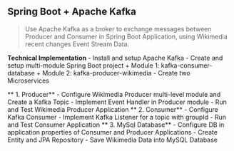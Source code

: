 ## **Spring Boot + Apache Kafka** ## 
  >Use Apache Kafka as a broker to exchange messages between Producer and Consumer in Spring Boot Application, using Wikimedia recent changes Event Stream Data.

  **Technical Implementation**
    - Install and setup Apache Kafka
    - Create and setup multi-module Spring Boot project
      + Module 1: kafka-consumer-database
      + Module 2: kafka-producer-wikimedia
    - Create two Microservices
  
  ** 1. Producer**
    - Configure Wikimedia Producer multi-level module and Create a Kafka Topic
    - Implement Event Handler in Producer module
    - Run and Test Wikimedia Producer Application
  ** 2. Consumer**
    - Configure Kafka Consumer
    - Implement Kafka Listener for a topic with groupId
    - Run and Test Consumer Application
  ** 3. MySql Database**
    - Configure DB in application properties of Consumer and Producer Applications
    - Create Entity and JPA Repository
    - Save Wikimedia Data into MySQL Database

